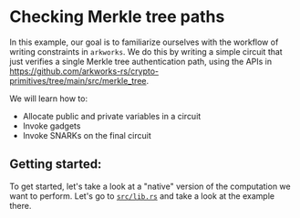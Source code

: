 # Checking Merkle tree paths

In this example, our goal is to familiarize ourselves with the workflow of
writing constraints in `arkworks`. We do this by writing a simple circuit
 that just verifies a single Merkle tree authentication path, using the APIs in
https://github.com/arkworks-rs/crypto-primitives/tree/main/src/merkle_tree.

We will learn how to:
* Allocate public and private variables in a circuit
* Invoke gadgets
* Invoke SNARKs on the final circuit

## Getting started:

To get started, let's take a look at a "native" version of the computation we want to perform.
Let's go to [`src/lib.rs`](src/lib.rs) and take a look at the example there.
